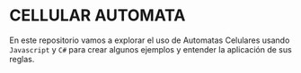 # CELLULAR AUTOMATA

En este repositorio vamos a explorar el uso de Automatas Celulares usando `Javascript` y `C#` para crear algunos ejemplos y entender la aplicación de sus reglas.

